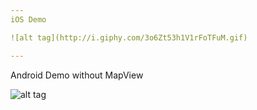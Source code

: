 ```yaml
---
iOS Demo

![alt tag](http://i.giphy.com/3o6Zt53h1V1rFoTFuM.gif)

---
```

Android Demo without MapView

![alt tag](http://i.giphy.com/3o7TKyfOyXpeopa9ri.gif)

